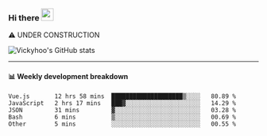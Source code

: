 ### Hi there <a href="https://www.gautamkrishnar.com/"><img src="https://media.giphy.com/media/hvRJCLFzcasrR4ia7z/giphy.gif" width="25px"></a>
⚠️ UNDER CONSTRUCTION

![Vickyhoo's GitHub stats](https://github-readme-stats.vercel.app/api?username=vickyhoo&theme=react&show_icons=true)

---

#### :bar_chart: Weekly development breakdown

<!--START_SECTION:waka-->
```text
Vue.js       12 hrs 58 mins  ████████████████████▒░░░░   80.89 % 
JavaScript   2 hrs 17 mins   ███▓░░░░░░░░░░░░░░░░░░░░░   14.29 % 
JSON         31 mins         ▓░░░░░░░░░░░░░░░░░░░░░░░░   03.28 % 
Bash         6 mins          ▒░░░░░░░░░░░░░░░░░░░░░░░░   00.69 % 
Other        5 mins          ░░░░░░░░░░░░░░░░░░░░░░░░░   00.55 % 
```
<!--END_SECTION:waka-->


<!--
**vickyhoo/vickyhoo** is a ✨ _special_ ✨ repository because its `README.md` (this file) appears on your GitHub profile.

Here are some ideas to get you started:

- 🔭 I’m currently working on ...
- 🌱 I’m currently learning ...
- 👯 I’m looking to collaborate on ...
- 🤔 I’m looking for help with ...
- 💬 Ask me about ...
- 📫 How to reach me: ...
- 😄 Pronouns: ...
- ⚡ Fun fact: ...
-->
